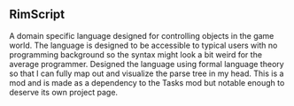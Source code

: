 ﻿## RimScript
A domain specific language designed for controlling objects in the game world. The language is designed to be accessible to typical users with no programming background so the syntax might look a bit weird for the average programmer. Designed the language using formal language theory so that I can fully map out and visualize the parse tree in my head. 
This is a mod and is made as a dependency to the Tasks mod but notable enough to deserve its own project page.
